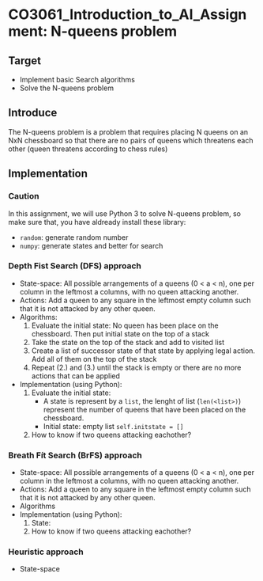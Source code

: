 # CO3061_Introduction_to_AI_Assignment: N-queens problem
## Target
- Implement basic Search algorithms
- Solve the N-queens problem
## Introduce
The N-queens problem is a problem that requires placing N queens on an NxN chessboard so that there are no pairs of queens which threatens each other (queen threatens according to chess rules)
## Implementation
### Caution
In this assignment, we will use Python 3 to solve N-queens problem, so make sure that, you have aldready install these library: 
- ```random```: generate random number
- ```numpy```: generate states and better for search
### Depth Fist Search (DFS) approach
- State-space: All possible arrangements of a queens (0 < a < n), one per column in the leftmost a columns, with no queen attacking another.
- Actions: Add a queen to any square in the leftmost empty column such that it is not attacked by any other queen.
- Algorithms:
  1. Evaluate the initial state: No queen has been place on the chessboard. Then put initial state on the top of a stack
  2. Take the state on the top of the stack and add to visited list
  3. Create a list of successor state of that state by applying legal action. Add all of them on the top of the stack
  4. Repeat (2.) and (3.) until the stack is empty or there are no more actions that can be applied 
- Implementation (using Python):
  1. Evaluate the initial state:
     + A state is represent by a ```list```, the lenght of list (```len(<list>)```) represent the number of queens that have been placed on the chessboard.
     + Initial state: empty list ```self.initstate = []```
  2. How to know if two queens attacking eachother?
### Breath Fít Search (BrFS) approach
- State-space: All possible arrangements of a queens (0 < a < n), one per column in the leftmost a columns, with no queen attacking another.
- Actions: Add a queen to any square in the leftmost empty column such that it is not attacked by any other queen.
- Algorithms
- Implementation (using Python):
  1. State:
  2. How to know if two queens attacking eachother?
### Heuristic approach
- State-space
